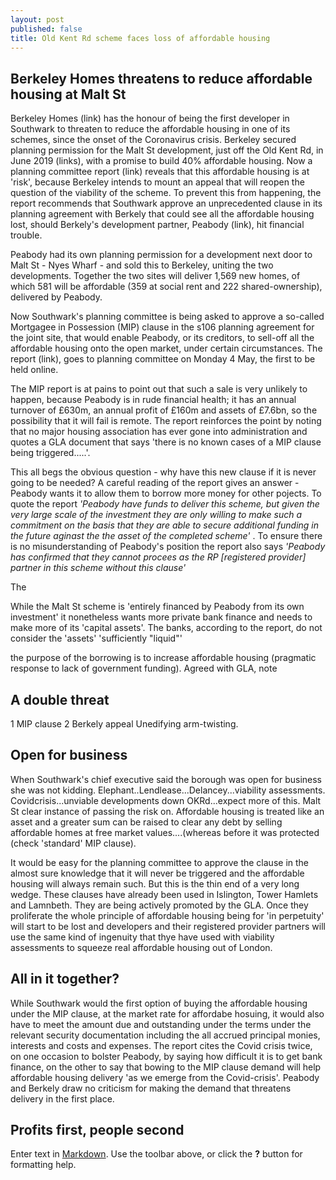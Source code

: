 ```yaml
---
layout: post
published: false
title: Old Kent Rd scheme faces loss of affordable housing
---
```

## Berkeley Homes threatens to reduce affordable housing at Malt St

Berkeley Homes (link) has the honour of being the first developer in Southwark  to threaten to reduce the affordable housing in one of its schemes, since the onset of the Coronavirus crisis.  Berkeley secured planning permission for the Malt St development, just off the Old Kent Rd, in June 2019 (links), with a promise to build 40% affordable housing.  Now a planning committee report (link) reveals that this affordable housing is at 'risk', because Berkeley intends to mount an appeal that will reopen the question of the viability of the scheme.  To prevent this from happening, the report recommends that Southwark approve an unprecedented clause in its planning agreement with Berkely that could see all the affordable housing lost, should Berkely's development partner, Peabody (link), hit financial trouble.

Peabody had its own planning permission for a development next door to Malt St - Nyes Wharf - and sold this to Berkeley, uniting the two developments.  Together the two sites will deliver 1,569 new homes, of which 581 will be affordable (359 at social rent and 222 shared-ownership), delivered by Peabody.

Now Southwark's planning committee is being asked to approve a so-called Mortgagee in Possession (MIP) clause in the s106 planning agreement for the joint site, that would enable Peabody, or its creditors, to sell-off all the affordable housing onto the open market, under certain circumstances.  The report (link), goes to planning committee on Monday 4 May, the first to be held online.

The MIP report is at pains to point out that such a sale is very unlikely to happen, because Peabody is in rude financial health; it has an annual turnover of £630m, an annual profit of £160m and assets of £7.6bn, so the possibility that it will fail is remote.  The report reinforces the point by noting that no major housing association has ever gone into administration and quotes a GLA document that says 'there is no known cases of a MIP clause being triggered.....'.

This all begs the obvious question - why have this new clause if it is never going to be needed?
A careful reading of the report gives an answer - Peabody wants it to allow them to borrow more money for other pojects.  To quote the report _'Peabody have funds to deliver this scheme, but given the very large scale of the investment they are only willing to make such a commitment on the basis that they are able to secure additional funding in the future aginast the the asset of the completed scheme'_ . To ensure there is no misunderstanding of Peabody's position the report also says _'Peabody has confirmed that they cannot procees as the RP [registered provider] partner in this scheme without this clause'_

The 



While the Malt St scheme is 'entirely financed by Peabody from its own investment' it nonetheless wants more private bank finance and needs to make more of its 'capital assets'. The banks, according to the report, do not consider the 'assets' 'sufficiently "liquid"'

the purpose of the borrowing is to increase affordable housing (pragmatic response to lack of government funding).  Agreed with GLA, note

## A double threat
1 MIP clause 2 Berkely appeal
Unedifying arm-twisting.


## Open for business

When Southwark's chief executive said the borough was open for business she was not kidding. Elephant..Lendlease...Delancey...viability assessments.  Covidcrisis...unviable developments down OKRd...expect more of this.  Malt St clear instance of passing the risk on.  Affordable housing is treated like an asset and a greater sum can be raised to clear any debt by selling affordable homes at free market values....(whereas before it was protected (check 'standard' MIP clause).

It would be easy for the planning committee to approve the clause in the almost sure knowledge that it will never be triggered and the affordable housing will always remain such.  But this is the thin end of a very long wedge.  These clauses have already been used in Islington, Tower Hamlets and Lamnbeth.  They are being actively promoted by the GLA.  Once they proliferate the whole principle of affordable housing being for 'in perpetuity' will start to be lost and developers and their registered provider partners will use the same kind of ingenuity that thye have used with viability assessments to squeeze real affordable housing out of London.



## All in it together?

While Southwark would the first option of buying the affordable housing under the MIP clause, at the market rate for affordabe hosuing, it would also have to meet the amount due and outstanding under the terms under the relevant security documentation including the all accrued principal monies, interests and costs and expenses. The report cites the Covid crisis twice, on one occasion to bolster Peabody, by saying how difficult it is to get bank finance, on the other to say that bowing to the MIP clause demand will help affordable housing delivery 'as we emerge from the Covid-crisis'.  Peabody and Berkely draw no criticism for making the demand that threatens delivery in the first place.

## Profits first, people second


Enter text in [Markdown](http://daringfireball.net/projects/markdown/). Use the toolbar above, or click the **?** button for formatting help.
